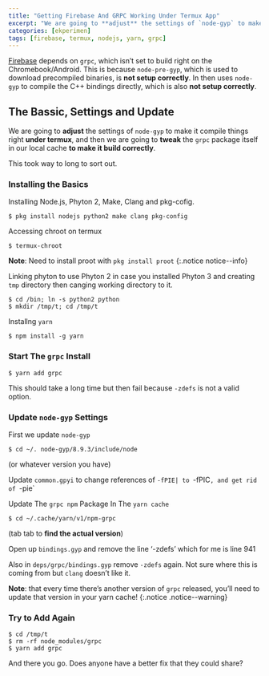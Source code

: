 ```yaml
---
title: "Getting Firebase And GRPC Working Under Termux App"
excerpt: "We are going to **adjust** the settings of `node-gyp` to make it compile things right **under termux**, and then we are going to **tweak** the `grpc` package itself in our local cache **to make it build correctly** under Termux App on Android or Chromebook."
categories: [ekperimen]
tags: [firebase, termux, nodejs, yarn, grpc]
---
```

[Firebase]() depends on `grpc`, which isn’t set to build right on the Chromebook/Android. This is because `node-pre-gyp`, which is used to download precompiled binaries, is **not setup correctly**. In then uses `node-gyp` to compile the C++ bindings directly, which is also **not setup correctly**.

## The Bassic, Settings and Update

We are going to **adjust** the settings of `node-gyp` to make it compile things right **under termux**, and then we are going to **tweak** the `grpc` package itself in our local cache **to make it build correctly**.

This took way to long to sort out.

### Installing the Basics

Installing Node.js, Phyton 2, Make, Clang and pkg-cofig.

```terminal
$ pkg install nodejs python2 make clang pkg-config
```

Accessing chroot on termux

```terminal
$ termux-chroot
```
**Note**: Need to install proot with `pkg install proot`
{:.notice notice--info}

Linking phyton to use Phyton 2 in case you installed Phyton 3 and creating `tmp` directory then canging working directory to it.

```terminal
$ cd /bin; ln -s python2 python
$ mkdir /tmp/t; cd /tmp/t
```
Installng `yarn`

```terminal
$ npm install -g yarn
```

### Start The `grpc` Install

```terminal
$ yarn add grpc
```

This should take a long time but then fail because `-zdefs` is not a valid option.

### Update `node-gyp` Settings

First we update `node-gyp`

```terminal
$ cd ~/. node-gyp/8.9.3/include/node
```
(or whatever version you have)

Update `common.gpyi` to change references of `-fPIE| to `-fPIC`, and get rid of `-pie`

Update The `grpc npm` Package In The `yarn cache`

```terminal
$ cd ~/.cache/yarn/v1/npm-grpc
```

(tab tab to **find the actual version**)

Open up `bindings.gyp` and remove the line ‘-zdefs’ which for me is line 941

Also in `deps/grpc/bindings.gyp` remove `-zdefs` again. Not sure where this is coming from but `clang` doesn’t like it.

**Note**: that every time there’s another version of `grpc` released, you’ll need to update that version in your yarn cache!
{:.notice .notice--warning}

### Try to Add Again

```terminal
$ cd /tmp/t
$ rm -rf node_modules/grpc
$ yarn add grpc
```

And there you go. Does anyone have a better fix that they could share?
